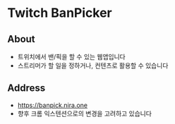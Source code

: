 # Twitch BanPicker

## About
* 트위치에서 밴/픽을 할 수 있는 웹앱입니다
* 스트리머가 할 일을 정하거나, 컨텐츠로 활용할 수 있습니다

## Address
* https://banpick.nira.one
* 향후 크롬 익스텐션으로의 변경을 고려하고 있습니다